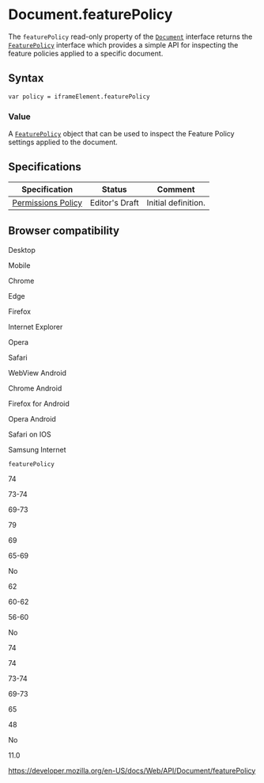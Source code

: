 # Document.featurePolicy

The `featurePolicy` read-only property of the [`Document`](../document) interface returns the [`FeaturePolicy`](../featurepolicy) interface which provides a simple API for inspecting the feature policies applied to a specific document.

## Syntax

    var policy = iframeElement.featurePolicy

### Value

A [`FeaturePolicy`](../featurepolicy) object that can be used to inspect the Feature Policy settings applied to the document.

## Specifications

<table><thead><tr class="header"><th>Specification</th><th>Status</th><th>Comment</th></tr></thead><tbody><tr class="odd"><td><a href="https://w3c.github.io/webappsec-permissions-policy/">Permissions Policy</a></td><td><span class="spec-ed">Editor's Draft</span></td><td>Initial definition.</td></tr></tbody></table>

## Browser compatibility

Desktop

Mobile

Chrome

Edge

Firefox

Internet Explorer

Opera

Safari

WebView Android

Chrome Android

Firefox for Android

Opera Android

Safari on IOS

Samsung Internet

`featurePolicy`

74

73-74

69-73

79

69

65-69

No

62

60-62

56-60

No

74

74

73-74

69-73

65

48

No

11.0

<a href="https://developer.mozilla.org/en-US/docs/Web/API/Document/featurePolicy" class="_attribution-link">https://developer.mozilla.org/en-US/docs/Web/API/Document/featurePolicy</a>
